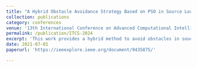 ```yaml
---
title: "A Hybrid Obstacle Avoidance Strategy Based on PSO in Source Location"
collection: publications
category: conferences
venue: '13th International Conference on Advanced Computational Intelligence'
permalink: /publication/ITCS-2024
excerpt: 'This work provides a hybrid method to avoid obstacles in souce location problem.'
date: 2021-07-01
paperurl: 'https://ieeexplore.ieee.org/document/9435875/'

---
```

